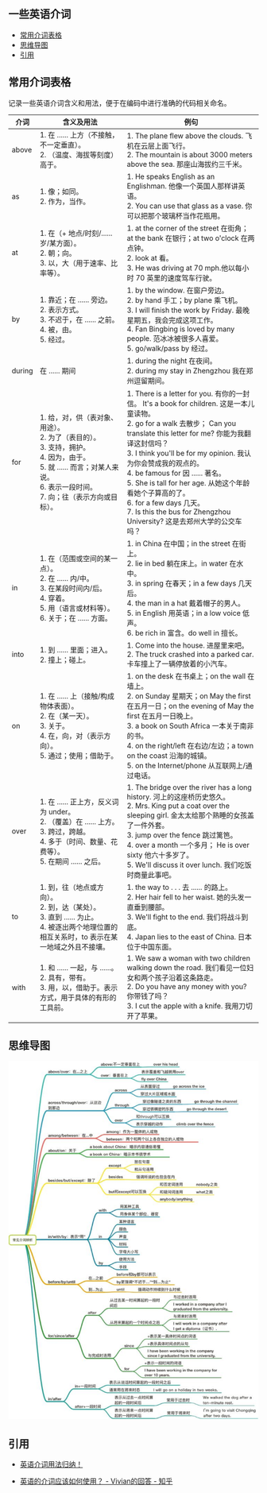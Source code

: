 ## 一些英语介词

- [常用介词表格](#常用介词表格)
- [思维导图](#思维导图)
- [引用](#引用)

## 常用介词表格

记录一些英语介词含义和用法，便于在编码中进行准确的代码相关命名。

| 介词   | 含义及用法                                                   | 例句                                                         |
| ------ | ------------------------------------------------------------ | ------------------------------------------------------------ |
| above  | 1. 在 ...... 上方（不接触，不一定垂直）。<br />2. （温度、海拔等刻度）高于。 | 1. The plane flew above the clouds. 飞机在云层上面飞行。<br />2. The mountain is about 3000 meters above the sea. 那座山海拔约三千米。 |
| as     | 1. 像；如同。<br />2. 作为，当作。                           | 1. He speaks English as an Englishman. 他像一个英国人那样讲英语。<br />2. You can use that glass as a vase. 你可以把那个玻璃杯当作花瓶用。 |
| at     | 1. 在（+ 地点/时刻/...... 岁/某方面）。<br />2. 朝；向。<br />3. 以，大（用于速率、比率等）。 | 1. at the corner of the street 在街角； at the bank 在银行；at two o'clock 在两点钟。<br />2. look at 看。<br />3. He was driving at 70 mph.他以每小时 70 英里的速度驾车行驶。 |
| by     | 1. 靠近；在 ...... 旁边。<br />2. 表示方式。<br />3. 不迟于，在 ...... 之前。<br />4. 被，由。<br />5. 经过。 | 1. by the window. 在窗户旁边。<br />2. by hand 手工；by plane 乘飞机。<br />3. I will finish the work by Friday. 最晚星期五，我会完成这项工作。<br />4. Fan Bingbing is loved by many people. 范冰冰被很多人喜爱。<br />5. go/walk/pass by 经过。 |
| during | 在 ...... 期间                                               | 1. during the night 在夜间。<br />2. during my stay in Zhengzhou 我在郑州逗留期间。 |
| for    | 1. 给，对，供（表对象、用途）。<br />2. 为了（表目的）。<br />3. 支持，拥护。<br />4. 因为，由于。<br />5. 就 ...... 而言；对某人来说。<br />6. 表示一段时间。<br />7. 向；往（表示方向或目标）。 | 1. There is a letter for you. 有你的一封信。 It's a book for children. 这是一本儿童读物。<br />2. go for a walk 去散步； Can you translate this letter for me? 你能为我翻译这封信吗？<br />3. I think you'll be for my opinion. 我认为你会赞成我的观点的。<br />4. be famous for 因 ...... 著名。<br />5. She is tall for her age. 从她这个年龄看她个子算高的了。<br />6. for a few days 几天。<br />7. Is this the bus for Zhengzhou University? 这是去郑州大学的公交车吗？ |
| in     | 1. 在（范围或空间的某一点）。<br />2. 在 ...... 内/中。<br />3. 在某段时间内/后。<br />4. 穿着。<br />5. 用（语言或材料等）。<br />6. 关于；在 ...... 方面。 | 1.  in China 在中国；in the street 在街上。<br />2. lie in bed 躺在床上。in water 在水中。<br />3. in spring 在春天；in a few days 几天后。<br />4. the man in a hat 戴着帽子的男人。<br />5. in English 用英语；in a low voice 低声。<br />6. be rich in 富含。do well in 擅长。 |
| into   | 1. 到 ...... 里面；进入。<br />2. 撞上；碰上。               | 1. Come into the house. 进屋里来吧。<br />2. The truck crashed into a parked car. 卡车撞上了一辆停放着的小汽车。 |
| on     | 1. 在 ...... 上（接触/构成物体表面）。<br />2. 在（某一天）。<br />3. 关于。<br />4. 在，向，对（表示方向）。<br />5. 通过；使用；借助于。<br /> | 1. on the desk 在书桌上；on the wall 在墙上。<br />2. on Sunday 星期天；on May the first 在五月一日；on the evening of May the first 在五月一日晚上。<br />3. a book on South Africa 一本关于南非的书。<br />4. on the right/left 在右边/左边；a town on the coast 沿海的城镇。<br />5. on the Internet/phone 从互联网上/通过电话。 |
| over   | 1. 在 ...... 正上方，反义词为 under。<br />2. （覆盖）在 ...... 上方。<br />3. 跨过，跨越。<br />4. 多于（时间、数量、花费等）。<br />5. 在期间 ...... 之后。 | 1. The bridge over the river has a long history. 河上的这座桥历史悠久。<br />2. Mrs. King put a coat over the sleeping girl. 金太太给那个熟睡的女孩盖了一件外套。<br />3. jump over the fence 跳过篱笆。<br />4. over a month 一个多月； He is over sixty 他六十多岁了。<br />5. We'll discuss it over lunch. 我们吃饭时商量此事吧。 |
| to     | 1. 到，往（地点或方向）。<br />2. 到，达（某处）。<br />3. 直到 ...... 为止。<br />4. 被逐出两个地理位置的相互关系时，to 表示在某一地域之外且不接壤。 | 1. the way to . . . 去 ...... 的路上。<br />2. Her hair fell to her waist. 她的头发一直垂到腰部。<br />3. We'll fight to the end. 我们将战斗到底。<br />4. Japan lies to the east of China. 日本位于中国东面。 |
| with   | 1. 和 ...... 一起，与 ......。<br />2. 具有，带有。<br />3. 用，以，借助于。表示方式，用于具体的有形的工具前。 | 1. We saw a woman with two children walking down the road. 我们看见一位妇女和两个孩子沿着这条路走。<br />2. Do you have any money with you? 你带钱了吗？<br />3. I cut the apple with a knife. 我用刀切开了苹果。 |

## 思维导图

![](./image/english_preposition/preposition.jpg)

## 引用

- [英语介词用法归纳！](http://baijiahao.baidu.com/s?id=1602946431649838573&wfr=spider&for=pc)

- [英语的介词应该如何使用？ - Vivian的回答 - 知乎](https://www.zhihu.com/question/20530689/answer/99978363)